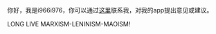 你好，我是i966i976，你可以通过[这里](mailto:i966i976@pm.me)联系我，对我的app提出意见或建议。

LONG LIVE MARXISM-LENINISM-MAOISM!

<!---
TODO：没有TODO
--->
